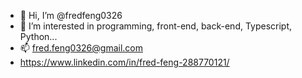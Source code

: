 - 👋 Hi, I’m @fredfeng0326
- 👀 I’m interested in programming, front-end, back-end, Typescript, Python...
- 📫 fred.feng0326@gmail.com
- https://www.linkedin.com/in/fred-feng-288770121/

<!---
fredfeng0326/fredfeng0326 is a ✨ special ✨ repository because its `README.md` (this file) appears on your GitHub profile.
You can click the Preview link to take a look at your changes.
--->
